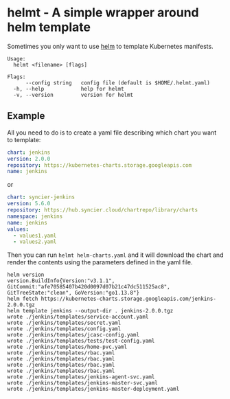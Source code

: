 # helmt - A simple wrapper around helm template

Sometimes you only want to use [helm](https://helm.sh/) to template Kubernetes manifests.

```A simple wrapper around helm template
Usage:
  helmt <filename> [flags]

Flags:
      --config string   config file (default is $HOME/.helmt.yaml)
  -h, --help            help for helmt
  -v, --version         version for helmt
```

## Example

All you need to do is to create a yaml file describing which chart you want to template:

```yaml
chart: jenkins
version: 2.0.0
repository: https://kubernetes-charts.storage.googleapis.com
name: jenkins
```

or

```yaml
chart: syncier-jenkins
version: 5.6.0
repository: https://hub.syncier.cloud/chartrepo/library/charts
namespace: jenkins
name: jenkins
values:
  - values1.yaml
  - values2.yaml
```

Then you can run `helmt helm-charts.yaml` and it will download the chart and render the contents using the parameters defined in the yaml file.

```shell script
helm version
version.BuildInfo{Version:"v3.1.1", GitCommit:"afe70585407b420d0097d07b21c47dc511525ac8", GitTreeState:"clean", GoVersion:"go1.13.8"}
helm fetch https://kubernetes-charts.storage.googleapis.com/jenkins-2.0.0.tgz
helm template jenkins --output-dir . jenkins-2.0.0.tgz
wrote ./jenkins/templates/service-account.yaml
wrote ./jenkins/templates/secret.yaml
wrote ./jenkins/templates/config.yaml
wrote ./jenkins/templates/jcasc-config.yaml
wrote ./jenkins/templates/tests/test-config.yaml
wrote ./jenkins/templates/home-pvc.yaml
wrote ./jenkins/templates/rbac.yaml
wrote ./jenkins/templates/rbac.yaml
wrote ./jenkins/templates/rbac.yaml
wrote ./jenkins/templates/rbac.yaml
wrote ./jenkins/templates/jenkins-agent-svc.yaml
wrote ./jenkins/templates/jenkins-master-svc.yaml
wrote ./jenkins/templates/jenkins-master-deployment.yaml
```
